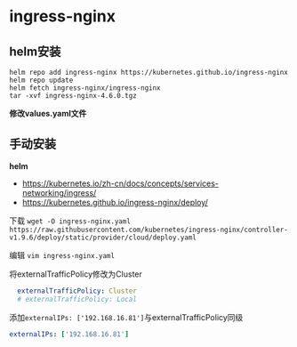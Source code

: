# ingress-nginx

## helm安装
```shell
helm repo add ingress-nginx https://kubernetes.github.io/ingress-nginx
helm repo update
helm fetch ingress-nginx/ingress-nginx
tar -xvf ingress-nginx-4.6.0.tgz
```

**修改values.yaml文件**


## 手动安装 

**helm**

* https://kubernetes.io/zh-cn/docs/concepts/services-networking/ingress/
* https://kubernetes.github.io/ingress-nginx/deploy/

下载
`wget -O ingress-nginx.yaml https://raw.githubusercontent.com/kubernetes/ingress-nginx/controller-v1.9.6/deploy/static/provider/cloud/deploy.yaml`

编辑
`vim ingress-nginx.yaml`

将externalTrafficPolicy修改为Cluster
```yaml
  externalTrafficPolicy: Cluster
  # externalTrafficPolicy: Local
```

添加`externalIPs: ['192.168.16.81']`与externalTrafficPolicy同级
```yaml
externalIPs: ['192.168.16.81']
```